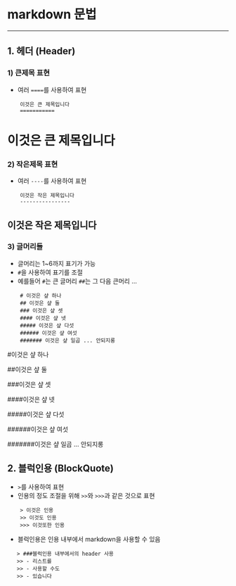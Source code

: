 # markdown 문법
* * *


## 1. 헤더 (Header)

### 1) 큰제목 표현

 - 여러 ```====```를 사용하여 표현

```
	이것은 큰 제목입니다
	===========
```

이것은 큰 제목입니다
===========

### 2) 작은제목 표현

 - 여러 ```----```를 사용하여 표현

```
	이것은 작은 제목입니다
	----------------
```

이것은 작은 제목입니다
----------------

### 3) 글머리들

 - 글머리는 1~6까지 표기가 가능
 - ```#```을 사용하여 표기를 조절
 - 예를들어 ```#```는 큰 글머리 ```##```는 그 다음 큰머리 ...

```
	# 이것은 샾 하나
	## 이것은 샾 둘
	### 이것은 샾 셋
	#### 이것은 샾 넷
	##### 이것은 샾 다섯
	###### 이것은 샾 여섯
	####### 이것은 샾 일곱 ... 안되지롱
```

#이것은 샾 하나

##이것은 샾 둘

###이것은 샾 셋

####이것은 샾 넷

#####이것은 샾 다섯

######이것은 샾 여섯

#######이것은 샾 일곱 ... 안되지롱


## 2. 블럭인용 (BlockQuote)

 - ```>```를 사용하여 표현
 - 인용의 정도 조절을 위해 ```>>```와 ```>>>```과 같은 것으로 표현

```
	> 이것은 인용
	>> 이것도 인용
	>>> 이것또한 인용
```

 - 블럭인용은 인용 내부에서 markdown을 사용할 수 있음

 ```
 	> ###블럭인용 내부에서의 header 사용
 	>> - 리스트를
 	>> - 사용할 수도
 	>> - 있습니다
 ```